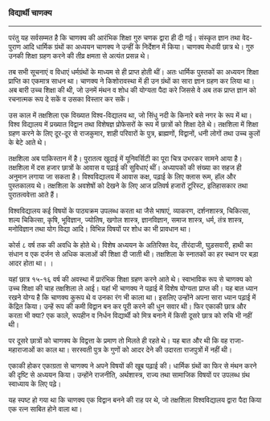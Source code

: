 ### विद्यार्थी चाणक्य

---

परंतु यह सर्वसम्मत है कि चाणक्य की आरंभिक शिक्षा गुरु चणक द्वारा ही दी गई। संस्कृत ज्ञान तथा वेद-पुराण आदि धार्मिक ग्रंथों का अध्ययन चाणक्य ने उन्हीं के निर्देशन में किया। चाणक्य मेधावी छात्र थे। गुरु उनकी शिक्षा ग्रहण करने की तीव्र क्षमता से अत्यंत प्रसन्न थे।

तब सभी सूचनाएं व विधाएं धर्मग्रंथों के माध्यम से ही प्राप्त होती थीं। अतः धार्मिक पुस्तकों का अध्ययन शिक्षा प्राप्ति का एकमात्र साधन था। चाणक्य ने किशोरावस्था में ही उन ग्रंथों का सारा ज्ञान ग्रहण कर लिया था। अब बारी उच्च शिक्षा की थी, जो उनमें मंथन व शोध की योग्यता पैदा करे जिससे वे अब तक प्राप्त ज्ञान को रचनात्मक रूप दे सकें व उसका विस्तार कर सकें।

उस काल में तक्षशिला एक विख्यात विश्व-विद्यालय था, जो सिंधु नदी के किनारे बसे नगर के रूप में था। विश्व विद्यालय में प्रख्यात विद्वान तथा विशेषज्ञ प्रोफेसरों के रूप में छात्रों को शिक्षा देते थे। तक्षशिला में शिक्षा ग्रहण करने के लिए दूर-दूर से राजकुमार, शाही परिवारों के पुत्र, ब्राह्मणों, विद्वानों, धनी लोगों तथा उच्च कुलों के बेटे आते थे।

तक्षशिला अब पाकिस्तान में है। पुरातत्व खुदाई में यूनिवर्सिटी का पूरा चित्र उभरकर सामने आया है। तक्षशिला में दस हजार छात्रों के आवास व पढ़ाई की सुविधाएं थीं। अध्यापकों की संख्या का सहज ही अनुमान लगाया जा सकता है। विश्वविद्यालय में आवास कक्ष, पढ़ाई के लिए क्लास रूम, हॉल और पुस्तकालय थे। तक्षशिला के अवशेषों को देखने के लिए आज प्रतिवर्ष हजारों टूरिस्ट, इतिहासकार तथा पुरातत्ववेत्ता आते हैं।

विश्वविद्यालय कई विषयों के पाठ्यक्रम उपलब्ध करता था जैसे भाषाएं, व्याकरण, दर्शनशास्त्र, चिकित्सा, शल्य चिकित्सा, कृषि, भूविज्ञान, ज्योतिष, खगोल शास्त्र, ज्ञानविज्ञान, समाज शास्त्र, धर्म, तंत्र शास्त्र, मनोविज्ञान तथा योग विद्या आदि। विभिन्न विषयों पर शोध का भी प्रावधान था।

कोर्स ८ वर्ष तक की अवधि के होते थे। विशेष अध्ययन के अतिरिक्त वेद, तीरंदाजी, घुड़सवारी, हाथी का संधान व एक दर्जन से अधिक कलाओं की शिक्षा दी जाती थी। तक्षशिला के स्नातकों का हर स्थान पर बड़ा आदर होता था। ।

यहां छात्र १५-१६ वर्ष की अवस्था में प्रारंभिक शिक्षा ग्रहण करने आते थे। स्वाभाविक रूप से चाणक्य को उच्च शिक्षा की चाह तक्षशिला ले आई। यहां भी चाणक्य ने पढ़ाई में विशेष योग्यता प्राप्त की। यह बात ध्यान रखने योग्य है कि चाणक्य कुरूप थे व उनका रंग भी काला था। इसलिए उन्होंने अपना सारा ध्यान पढ़ाई में केंद्रित किया। उन्हें रूप की कमी विद्वान बन कर पूरी करने की धुन सवार थी। फिर एकाकी छात्र और करता भी क्या? एक काले, रूपहीन व निर्धन विद्यार्थी को मित्र बनाने में किसी दूसरे छात्र को रुचि भी नहीं थी।

पर दूसरे छात्रों को चाणक्य के विद्वत्ता के प्रमाण तो मिलते ही रहते थे। यह बात और थी कि वह राजा-महाराजाओं का काल था। सरस्वती पुत्र के गुणों को आदर देने की उदारता राजपुत्रों में नहीं थी।

एकाकी होकर एकाग्रता से चाणक्य ने अपने विषयों की खूब पढ़ाई की। धार्मिक ग्रंथों का फिर से मंथन करने की दृष्टि से अध्ययन किया। उन्होंने राजनीति, अर्थशास्त्र, राज्य तथा सामाजिक विषयों पर उपलब्ध ग्रंथ स्वाध्याय के लिए पढ़े।

यह स्पष्ट हो गया था कि चाणक्य एक विद्वान बनने की राह पर थे, जो तक्षशिला विश्वविद्यालय द्वारा पैदा किया एक रत्न साबित होने वाला था। 